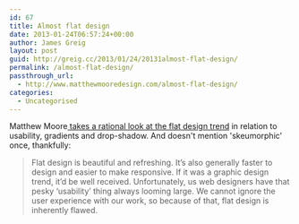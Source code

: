 ```yaml
---
id: 67
title: Almost flat design
date: 2013-01-24T06:57:24+00:00
author: James Greig
layout: post
guid: http://greig.cc/2013/01/24/20131almost-flat-design/
permalink: /almost-flat-design/
passthrough_url:
  - http://www.matthewmooredesign.com/almost-flat-design/
categories:
  - Uncategorised
---
```

<p>Matthew Moore<a href="http://www.matthewmooredesign.com/almost-flat-design/"> takes a rational look at the flat design trend</a>&nbsp;in relation to usability, gradients and&nbsp;drop-shadow. And doesn't mention 'skeumorphic' once, thankfully:</p><blockquote>Flat design is beautiful and refreshing. It’s also generally faster to design and easier to make responsive. If it was a graphic design trend, it’d be well received. Unfortunately, us web designers have that pesky ‘usability’ thing always looming large. We cannot ignore the user experience with our work, so because of that, flat design is inherently flawed.</blockquote><p></p>